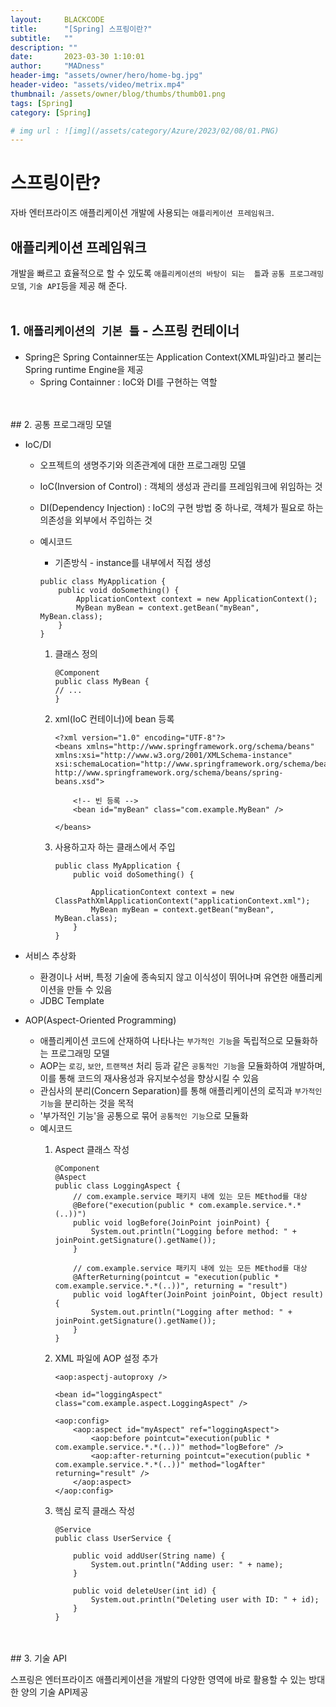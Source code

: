 ```yaml
---
layout:     BLACKCODE
title:      "[Spring] 스프링이란?"
subtitle:   ""
description: ""
date:       2023-03-30 1:10:01
author:     "MADness"
header-img: "assets/owner/hero/home-bg.jpg"
header-video: "assets/video/metrix.mp4"
thumbnail: /assets/owner/blog/thumbs/thumb01.png
tags: [Spring]
category: [Spring]

# img url : ![img](/assets/category/Azure/2023/02/08/01.PNG)
---
```

# 스프링이란?
자바 엔터프라이즈 애플리케이션 개발에 사용되는 `애플리케이션 프레임워크`.

## 애플리케이션 프레임워크
개발을 빠르고 효율적으로 할 수 있도록 `애플리케이션의 바탕이 되는 
틀`과 `공통 프로그래밍 모델`, `기술 API`등을 제공 해 준다.
<br>
<br>
## 1. `애플리케이션의 기본 틀` - 스프링 컨테이너
    
- Spring은 Spring Containner또는 Application Context(XML파일)라고 불리는 Spring runtime Engine을 제공
    - Spring Containner :  IoC와 DI를 구현하는 역할

<br>
<br>
## 2. 공통 프로그래밍 모델 

- IoC/DI
    - 오프젝트의 생명주기와 의존관계에 대한 프로그래밍 모델
    - IoC(Inversion of Control) : 객체의 생성과 관리를 프레임워크에 위임하는 것
    - DI(Dependency Injection) : IoC의 구현 방법 중 하나로, 객체가 필요로 하는 의존성을 외부에서 주입하는 것
    - 예시코드
        * 기존방식 - instance를 내부에서 직접 생성

        ```
        public class MyApplication {
            public void doSomething() {
                ApplicationContext context = new ApplicationContext();
                MyBean myBean = context.getBean("myBean", MyBean.class);
            }
        }
        ```

        1. 클래스 정의
            
            ```
            @Component
            public class MyBean {
            // ...
            }
            ```

        2. xml(IoC 컨테이너)에 bean 등록 

            ```
            <?xml version="1.0" encoding="UTF-8"?>
            <beans xmlns="http://www.springframework.org/schema/beans"
            xmlns:xsi="http://www.w3.org/2001/XMLSchema-instance"
            xsi:schemaLocation="http://www.springframework.org/schema/beans http://www.springframework.org/schema/beans/spring-beans.xsd">

                <!-- 빈 등록 -->
                <bean id="myBean" class="com.example.MyBean" />

            </beans>
            ```

        3. 사용하고자 하는 클래스에서 주입

            ```
            public class MyApplication {
                public void doSomething() {

                    ApplicationContext context = new ClassPathXmlApplicationContext("applicationContext.xml");
                    MyBean myBean = context.getBean("myBean", MyBean.class);
                }
            }
            ```

- 서비스 추상화
    - 환경이나 서버, 특정 기술에 종속되지 않고 이식성이 뛰어나며 유연한 애플리케이션을 만들 수 있음
    - JDBC Template

- AOP(Aspect-Oriented Programming)
    - 애플리케이션 코드에 산재하여 나타나는 `부가적인 기능`을 독립적으로 모듈화하는 프로그래밍 모델
    - AOP는 `로깅`, `보안`, `트랜잭션` 처리 등과 같은 `공통적인 기능`을 모듈화하여 개발하며, 이를 통해 코드의 재사용성과 유지보수성을 향상시킬 수 있음
    - 관심사의 분리(Concern Separation)를 통해 애플리케이션의 로직과 `부가적인 기능`을 분리하는 것을 목적
    - '부가적인 기능'을 공통으로 묶어 `공통적인 기능`으로 모듈화 
    - 예시코드
        1. Aspect 클래스 작성

            ```
            @Component
            @Aspect
            public class LoggingAspect {
                // com.example.service 패키지 내에 있는 모든 MEthod를 대상
                @Before("execution(public * com.example.service.*.*(..))")
                public void logBefore(JoinPoint joinPoint) {
                    System.out.println("Logging before method: " + joinPoint.getSignature().getName());
                }

                // com.example.service 패키지 내에 있는 모든 MEthod를 대상
                @AfterReturning(pointcut = "execution(public * com.example.service.*.*(..))", returning = "result")
                public void logAfter(JoinPoint joinPoint, Object result) {
                    System.out.println("Logging after method: " + joinPoint.getSignature().getName());
                }
            }
            ```

        2. XML 파일에 AOP 설정 추가

            ```
            <aop:aspectj-autoproxy />

            <bean id="loggingAspect" class="com.example.aspect.LoggingAspect" />

            <aop:config>
                <aop:aspect id="myAspect" ref="loggingAspect">
                    <aop:before pointcut="execution(public * com.example.service.*.*(..))" method="logBefore" />
                    <aop:after-returning pointcut="execution(public * com.example.service.*.*(..))" method="logAfter" returning="result" />
                </aop:aspect>
            </aop:config>
            ```

        3. 핵심 로직 클래스 작성

            ```
            @Service
            public class UserService {

                public void addUser(String name) {
                    System.out.println("Adding user: " + name);
                }

                public void deleteUser(int id) {
                    System.out.println("Deleting user with ID: " + id);
                }
            }
            ```

<br>
<br>
## 3. 기술 API

스프링은 엔터프라이즈 애플리케이션을 개발의 다양한 영역에 바로 활용할 수 있는 방대한 양의 기술 API제공